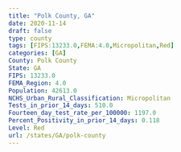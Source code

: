 ```yaml
---
title: "Polk County, GA"
date: 2020-11-14
draft: false
type: county
tags: [FIPS:13233.0,FEMA:4.0,Micropolitan,Red]
categories: [GA]
County: Polk County
State: GA
FIPS: 13233.0
FEMA_Region: 4.0
Population: 42613.0
NCHS_Urban_Rural_Classification: Micropolitan
Tests_in_prior_14_days: 510.0
Fourteen_day_test_rate_per_100000: 1197.0
Percent_Positivity_in_prior_14_days: 0.118
Level: Red
url: /states/GA/polk-county
---
```



